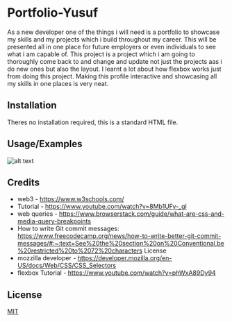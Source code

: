 # Portfolio-Yusuf
As a new developer one of the things i will need is a portfolio to showcase my skills and my projects which i build throughout my career. This will be presented all in one place for future employers or even individuals to see what i am capable of. This project is a project which i am going to thoroughly come back to and change and update not just the projects aas i do new ones but also the layout. I learnt a lot about how flexbox works just from doing this project. Making this profile interactive and showcasing all my skills in one places is very neat.


## Installation

Theres no installation required, this is a standard HTML file.
    
## Usage/Examples

![alt text](./assets/images/screencapture-file-C-Users-Yusuf-OneDrive-Desktop-class-Challenges-04-responsive-portfolio-challenge-Portfolio-Yusuf-index.png)



## Credits

- web3 - https://www.w3schools.com/
- Tutorial - https://www.youtube.com/watch?v=8Mb1UFy-_gI
- web queries - https://www.browserstack.com/guide/what-are-css-and-media-query-breakpoints
- How to write Git commit messages: https://www.freecodecamp.org/news/how-to-write-better-git-commit-messages/#:~:text=See%20the%20section%20on%20Conventional,be%20restricted%20to%2072%20characters
License
- mozzilla developer - https://developer.mozilla.org/en-US/docs/Web/CSS/CSS_Selectors
- flexbox Tutorial - https://www.youtube.com/watch?v=phWxA89Dy94

## License

[MIT](https://choosealicense.com/licenses/mit/)

